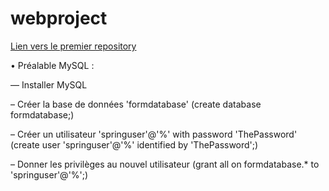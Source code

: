 # webproject

[Lien vers le premier repository](https://github.com/T2Clubber/Webform)

• Préalable MySQL :

— Installer MySQL

– Créer la base de données 'formdatabase' (create database formdatabase;)

– Créer un utilisateur 'springuser'@'%' with password 'ThePassword' (create user 'springuser'@'%' identified by 'ThePassword';)

– Donner les privilèges au nouvel utilisateur (grant all on formdatabase.* to 'springuser'@'%';)
